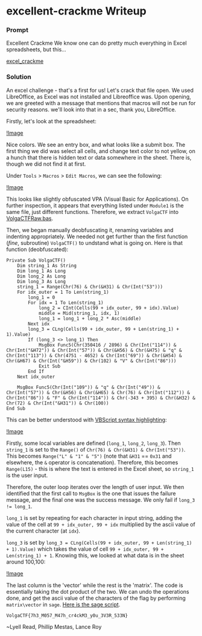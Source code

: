 # excellent-crackme Writeup

### Prompt

Excellent Crackme
We know one can do pretty much everything in Excel spreadsheets, but this...

[excel_crackme](VolgaCTF_excel_crackme.xlsm)

### Solution

An excel challenge - that's a first for us! Let's crack that file open. We used LibreOffice, as Excel was not installed and Libreoffice was. Upon opening, we are greeted with a message that mentions that macros will not be run for security reasons. we'll look into that in a sec, thank you, LibreOffice. 

Firstly, let's look at the spreadsheet:

[!Image](sheet.png)

Nice colors. We see an entry box, and what looks like a submit box. The first thing we did was select all cells, and change text color to not yellow, on a hunch that there is hidden text or data somewhere in the sheet. There is, though we did not find it at first.

Under `Tools` > `Macros` > `Edit Macros`, we can see the following:

[!Image](macros.png)

This looks like slightly obfuscated VPA (Visual Basic for Applications). On further inspection, it appears that everything listed under `Module1` is the same file, just different functions. Therefore, we extract `VolgaCTF` into [VolgaCTFRaw.bas](VolgaCTFRaw.bas). 

Then, we began manually deobfuscating it, renaming variables and indenting appropriately. We needed not get further than the first function (*fine*, subroutine) `VolgaCTF()` to undstand what is going on. Here is that function (deobfuscated):

```basic
Private Sub VolgaCTF()
	Dim string_1 As String
	Dim long_1 As Long
	Dim long_2 As Long
	Dim long_3 As Long
	string_1 = Range(Chr(76) & Chr(&H31) & Chr(Int("53")))
	For idx_outer = 1 To Len(string_1)
		long_1 = 0
		For idx = 1 To Len(string_1)
			long_2 = CInt(Cells(99 + idx_outer, 99 + idx).Value)
			middle = Mid(string_1, idx, 1)
			long_1 = long_1 + long_2 * Asc(middle)
		Next idx
		long_3 = CLng(Cells(99 + idx_outer, 99 + Len(string_1) + 1).Value)
		If (long_3 <> long_1) Then
			MsgBox Func5(Chr(350416 / 2896) & Chr(Int("114")) & Chr(Int("&H72")) & Chr(Int("57")) & Chr(&H56) & Chr(&H75) & "q" & Chr(Int("113")) & Chr(4751 - 4652) & Chr(Int("69")) & Chr(&H54) & Chr(&H67) & Chr(Int("&H59")) & Chr(102) & "V" & Chr(Int("86")))
			Exit Sub
		End If
	Next idx_outer

	MsgBox Func5(Chr(Int("109")) & "q" & Chr(Int("49")) & Chr(Int("57")) & Chr(&H56) & Chr(&H65) & Chr(76) & Chr(Int("112")) & Chr(Int("86")) & "F" & Chr(Int("114")) & Chr(-343 + 395) & Chr(&H32) & Chr(72) & Chr(Int("&H31")) & Chr(100))
End Sub
```

This can be better understood with [VBScript syntax highlighting](https://github.com/SublimeText/VBScript):

[!Image](volgactf.png])

Firstly, some local variables are defined (`long_1`, `long_2`, `long_3`). Then `string_1` is set to the `Range()` of `Chr(76) & Chr(&H31) & Chr(Int("53"))`. This becomes `Range("L" & "1" & "5")` (note that `&H31` == `0x31` and elsewhere, the `&` operator is concatenation). Therefore, this becomes `Range(L15)` - this is where the text is entered in the Excel sheet, so `string_1` is the user input.

Therefore, the outer loop iterates over the length of user input. We then identified that the first call to `MsgBox` is the one that issues the failure message, and the final one was the success message. We only fail if `long_3 != long_1`. 

`long_1` is set by repeating for each character in input string, adding the value of the cell at `99 + idx_outer, 99 + idx` multiplied by the ascii value of the current character (at `idx`). 

`long_3` is set by `long_3 = CLng(Cells(99 + idx_outer, 99 + Len(string_1) + 1).Value)` which takes the value of cell `99 + idx_outer, 99 + Len(string_1) + 1`. Knowing this, we looked at what data is in the sheet around 100,100:

[!Image](data.png)

The last column is the 'vector' while the rest is the 'matrix'. The code is essentially taking the dot product of the two. We can undo the operations done, and get the ascii value of the characters of the flag by performing `matrix\vector` in `sage`. [Here is the sage script](excellent-crackme-solve.sage).

```
VolgaCTF{7h3_M057_M47h_cr4ckM3_y0u_3V3R_533N}
```

~Lyell Read, Phillip Mestas, Lance Roy
